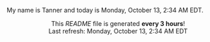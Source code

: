 My name is Tanner and today is Monday, October 13, 2:34 AM EDT.

<p align="center">This <i>README</i> file is generated <b>every 3 hours</b>!</br>Last refresh: Monday, October 13, 2:34 AM EDT<br /></p>
